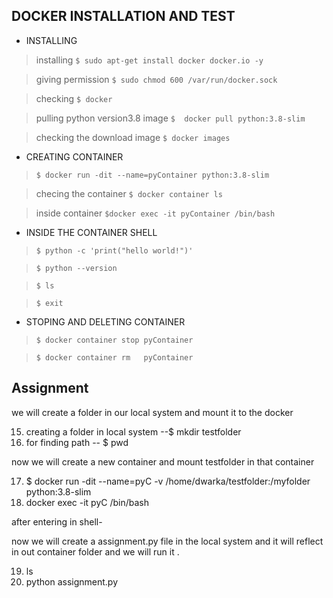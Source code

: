 ## DOCKER INSTALLATION AND TEST
* INSTALLING
> installing `$ sudo apt-get install docker docker.io -y`

> giving permission `$ sudo chmod 600 /var/run/docker.sock`

> checking `$ docker`

> pulling python version3.8 image  `$  docker pull python:3.8-slim`

> checking the download image  `$ docker images`


* CREATING CONTAINER
> `$ docker run -dit --name=pyContainer python:3.8-slim`

> checing the container  `$ docker container ls`

> inside container   `$docker exec -it pyContainer /bin/bash`

* INSIDE THE CONTAINER SHELL

> `$ python -c 'print("hello world!")'`

> `$ python --version`

> `$ ls`

> `$ exit` 



* STOPING AND DELETING CONTAINER

> `$ docker container stop pyContainer`

> `$ docker container rm   pyContainer`

## Assignment

we will create a folder in our local system and mount it to the docker

15. creating a folder in local system --$ mkdir testfolder
16. for finding path -- $ pwd

now we will create a new container and mount testfolder in that container

17. $ docker run -dit --name=pyC -v /home/dwarka/testfolder:/myfolder python:3.8-slim
18. docker exec -it pyC /bin/bash


after entering in shell-


now we will create a assignment.py file in the local system and it will reflect in out container folder and we will run it .

19. ls
20. python assignment.py










